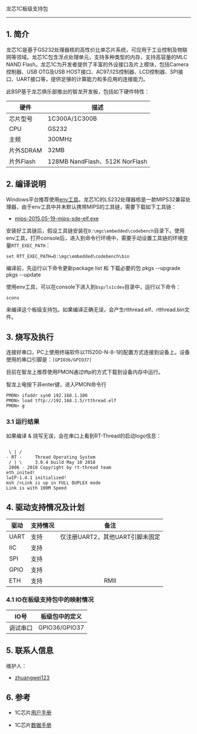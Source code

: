 龙芯1C板级支持包


---

## 1. 简介

龙芯1C是基于GS232处理器核的高性价比单芯片系统，可应用于工业控制及物联网等领域。龙芯1C包含浮点处理单元，支持多种类型的内存，支持高容量的MLC NAND Flash。龙芯1C为开发者提供了丰富的外设接口及片上模块，包括Camera控制器、USB OTG及USB HOST接口、AC97/I2S控制器、LCD控制器、SPI接口、UART接口等，提供足够的计算能力和多应用的连接能力。

此BSP基于龙芯俱乐部推出的智龙开发板，包括如下硬件特性：

| 硬件 | 描述 |
| -- | -- |
|芯片型号| 1C300A/1C300B |
|CPU| GS232 |
|主频| 300MHz |
|片外SDRAM| 32MB |
|片外Flash| 128MB NandFlash、512K NorFlash |

## 2. 编译说明

Windows平台推荐使用[env工具][1]。龙芯1C的LS232处理器核是一款MIPS32兼容处理器，由于env工具中并未默认携带MIPS的工具链，需要下载如下工具链：

* [mips-2015.05-19-mips-sde-elf.exe][2]

安装好工具链后，假设工具链安装在`D:\mgc\embedded\codebench`目录下。使用env工具，打开console后，进入到命令行环境中，需要手动设置工具链的环境变量`RTT_EXEC_PATH`：

    set RTT_EXEC_PATH=D:\mgc\embedded\codebench\bin

编译前，先运行以下命令更新package list 和 下载必要的包
    pkgs --upgrade
    pkgs --update
	
使用env工具，可以在console下进入到`bsp/ls1cdev`目录中，运行以下命令：

    scons

来编译这个板级支持包。如果编译正确无误，会产生rtthread.elf、rtthread.bin文件。

## 3. 烧写及执行

连接好串口，PC上使用终端软件以115200-N-8-1的配置方式连接到设备上。设备使用的串口引脚是：`[GPIO36/GPIO37]`

目前在智龙上推荐使用PMON通过tftp的方式下载到设备内存中运行。

智龙上电按下非enter键，进入PMON命令行

```
PMON> ifaddr syn0 192.168.1.100
PMON> load tftp://192.168.1.5/rtthread.elf
PMON> g
```

### 3.1 运行结果

如果编译 & 烧写无误，会在串口上看到RT-Thread的启动logo信息：

```

 \ | /
- RT -     Thread Operating System
 / | \     3.0.4 build May 10 2018
 2006 - 2018 Copyright by rt-thread team
eth_inited!
lwIP-1.4.1 initialized!
msh />Link is up in FULL DUPLEX mode
Link is with 100M Speed

```

## 4. 驱动支持情况及计划

| 驱动 | 支持情况  |  备注  |
| ------ | ----  | :------:  |
| UART | 支持 | 仅注册UART2，其他UART引脚未固定 |
| IIC | 支持 |  |
| SPI | 支持 |  |
| GPIO | 支持 |  |
| ETH | 支持 | RMII |

### 4.1 IO在板级支持包中的映射情况

| IO号 | 板级包中的定义 |
| -- | -- |
| 调试串口 | GPIO36/GPIO37 |

## 5. 联系人信息

维护人：

- [zhuangwei123](https://github.com/zhuangwei123)

## 6. 参考

* 1C芯片[用户手册][3]
* 1C芯片[数据手册][4]

  [1]: https://www.rt-thread.org/page/download.html
  [2]: https://sourcery.mentor.com/GNUToolchain/package13851/public/mips-sde-elf/mips-2015.05-19-mips-sde-elf.exe
  [3]: http://www.loongson.cn/uploadfile/cpu/1C/Loongson_1C300_user.pdf
  [4]: http://www.loongson.cn/uploadfile/cpu/1C/Loongson_1C300_data.pdf
